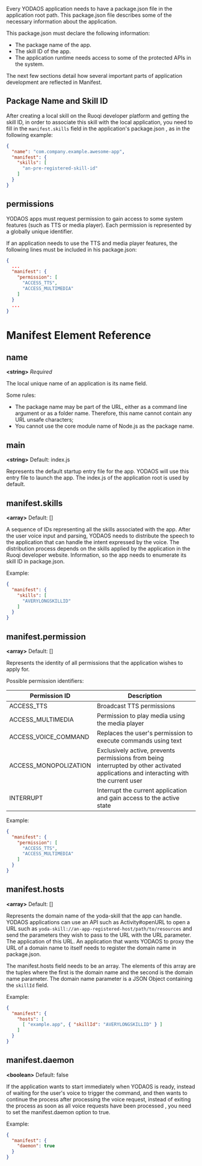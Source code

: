 Every YODAOS application needs to have a package.json file in the application root path. This package.json file describes some of the necessary information about the application.

This package.json must declare the following information:

- The package name of the app.
- The skill ID of the app.
- The application runtime needs access to some of the protected APIs in the system.

The next few sections detail how several important parts of application development are reflected in Manifest.

## Package Name and Skill ID

After creating a local skill on the Ruoqi developer platform and getting the skill ID, in order to associate this skill with the local application, you need to fill in the `manifest.skills` field in the application's package.json , as in the following example:

```json
{
  "name": "com.company.example.awesome-app",
  "manifest": {
    "skills": [
      "an-pre-registered-skill-id"
    ]
  }
}
```

## permissions

YODAOS apps must request permission to gain access to some system features (such as TTS or media player). Each permission is represented by a globally unique identifier.

If an application needs to use the TTS and media player features, the following lines must be included in his package.json:

```json
{
  ...
  "manifest": {
    "permission": [
      "ACCESS_TTS",
      "ACCESS_MULTIMEDIA"
    ]
  }
  ...
}
```

# Manifest Element Reference

## name

**&lt;string&gt;** *Required*

The local unique name of an application is its name field.

Some rules:

- The package name may be part of the URL, either as a command line argument or as a folder name. Therefore, this name cannot contain any URL unsafe characters;
- You cannot use the core module name of Node.js as the package name.

## main

**&lt;string&gt;** Default: index.js

Represents the default startup entry file for the app. YODAOS will use this entry file to launch the app. The index.js of the application root is used by default.

## manifest.skills

**&lt;array&gt;** Default: []

A sequence of IDs representing all the skills associated with the app. After the user voice input and parsing, YODAOS needs to distribute the speech to the application that can handle the intent expressed by the voice. The distribution process depends on the skills applied by the application in the Ruoqi developer website. Information, so the app needs to enumerate its skill ID in package.json.

Example:
```json
{
  "manifest": {
    "skills": [
      "AVERYLONGSKILLID"
    ]
  }
}
```

## manifest.permission

**&lt;array&gt;** Default: []

Represents the identity of all permissions that the application wishes to apply for.

Possible permission identifiers:

Permission ID | Description
--- | ---
ACCESS_TTS | Broadcast TTS permissions
ACCESS_MULTIMEDIA | Permission to play media using the media player
ACCESS_VOICE_COMMAND | Replaces the user's permission to execute commands using text
ACCESS_MONOPOLIZATION | Exclusively active, prevents permissions from being interrupted by other activated applications and interacting with the current user
INTERRUPT | Interrupt the current application and gain access to the active state

Example:
```json
{
  "manifest": {
    "permission": [
      "ACCESS_TTS",
      "ACCESS_MULTIMEDIA"
    ]
  }
}
```

## manifest.hosts

**&lt;array&gt;** Default: []

Represents the domain name of the yoda-skill that the app can handle. YODAOS applications can use an API such as Activity#openURL to open a URL such as `yoda-skill://an-app-registered-host/path/to/resources` and send the parameters they wish to pass to the URL with the URL parameter. The application of this URL. An application that wants YODAOS to proxy the URL of a domain name to itself needs to register the domain name in package.json.

The manifest.hosts field needs to be an array. The elements of this array are the tuples where the first is the domain name and the second is the domain name parameter. The domain name parameter is a JSON Object containing the `skillId` field.

Example:

```json
{
  "manifest": {
    "hosts": [
      [ "example.app", { "skillId": "AVERYLONGSKILLID" } ]
    ]
  }
}
```

## manifest.daemon

**&lt;boolean&gt;** Default: false

If the application wants to start immediately when YODAOS is ready, instead of waiting for the user's voice to trigger the command, and then wants to continue the process after processing the voice request, instead of exiting the process as soon as all voice requests have been processed , you need to set the manifest.daemon option to true.

Example:
```json
{
  "manifest": {
    "daemon": true
  }
}
```